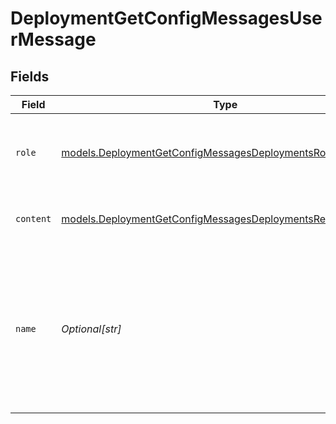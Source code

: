 # DeploymentGetConfigMessagesUserMessage


## Fields

| Field                                                                                                                            | Type                                                                                                                             | Required                                                                                                                         | Description                                                                                                                      |
| -------------------------------------------------------------------------------------------------------------------------------- | -------------------------------------------------------------------------------------------------------------------------------- | -------------------------------------------------------------------------------------------------------------------------------- | -------------------------------------------------------------------------------------------------------------------------------- |
| `role`                                                                                                                           | [models.DeploymentGetConfigMessagesDeploymentsRole](../models/deploymentgetconfigmessagesdeploymentsrole.md)                     | :heavy_check_mark:                                                                                                               | The role of the messages author, in this case `user`.                                                                            |
| `content`                                                                                                                        | [models.DeploymentGetConfigMessagesDeploymentsRequestContent](../models/deploymentgetconfigmessagesdeploymentsrequestcontent.md) | :heavy_check_mark:                                                                                                               | The contents of the user message.                                                                                                |
| `name`                                                                                                                           | *Optional[str]*                                                                                                                  | :heavy_minus_sign:                                                                                                               | An optional name for the participant. Provides the model information to differentiate between participants of the same role.     |
